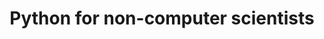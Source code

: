 ---
layout: distill
title: Python for non-computer scientists
university: University of Padova
course: Ph.D. in Brain, Mind and Computer Science
site: http://hit.psy.unipd.it/BMCS
years: [2020/21, 2021/22]
last_year: 2022
category: courses
---